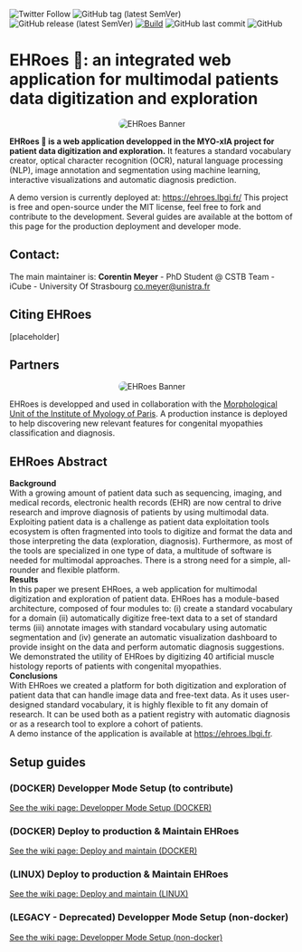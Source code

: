 ![Twitter Follow](https://img.shields.io/twitter/follow/corentinm_py?style=social) ![GitHub tag (latest SemVer)](https://img.shields.io/github/v/tag/lambda-science/ehroes) ![GitHub release (latest SemVer)](https://img.shields.io/github/v/release/lambda-science/EHRoes) [![Build](https://github.com/lambda-science/EHRoes/actions/workflows/docker-build-push.yml/badge.svg)](https://github.com/lambda-science/EHRoes/actions/workflows/docker-build-push.yml) ![GitHub last commit](https://img.shields.io/github/last-commit/lambda-science/ehroes) ![GitHub](https://img.shields.io/github/license/lambda-science/ehroes)

# EHRoes 🦸: an integrated web application for multimodal patients data digitization and exploration
<p align="center">
  <img src="https://i.imgur.com/exuYlt4.png" alt="EHRoes Banner" style="border-radius: 25px;" />
</p>

**EHRoes 🦸 is a web application developped in the MYO-xIA project for patient data digitization and exploration.**
It features a standard vocabulary creator, optical character recognition (OCR), natural language processing (NLP), image annotation and segmentation using machine learning, interactive visualizations and automatic diagnosis prediction.

A demo version is currently deployed at: https://ehroes.lbgi.fr/
This project is free and open-source under the MIT license, feel free to fork and contribute to the development. Several guides are available at the bottom of this page for the production deployment and developer mode.

## Contact:

The main maintainer is:
**Corentin Meyer** - PhD Student @ CSTB Team - iCube - University Of Strasbourg <co.meyer@unistra.fr>

## Citing EHRoes

[placeholder]

## Partners
<p align="center">
  <img src="https://i.imgur.com/csEXDnW.png" alt="EHRoes Banner" style="border-radius: 25px;" />
</p>

EHRoes is developped and used in collaboration with the [Morphological Unit of the Institute of Myology of Paris](https://www.institut-myologie.org/en/recherche-2/neuromuscular-exploration-and-evaluation-centre/laboratoire-dhistopathologie-dr-norma-b-romero/). A production instance is deployed to help discovering new relevant features for congenital myopathies classification and diagnosis.

## EHRoes Abstract

**Background**  
With a growing amount of patient data such as sequencing, imaging, and medical records, electronic health records (EHR) are now central to drive research and improve diagnosis of patients by using multimodal data. Exploiting patient data is a challenge as patient data exploitation tools ecosystem is often fragmented into tools to digitize and format the data and those interpreting the data (exploration, diagnosis). Furthermore, as most of the tools are specialized in one type of data, a multitude of software is needed for multimodal approaches. There is a strong need for a simple, all-rounder and flexible platform.  
**Results**  
In this paper we present EHRoes, a web application for multimodal digitization and exploration of patient data. EHRoes has a module-based architecture, composed of four modules to: (i) create a standard vocabulary for a domain (ii) automatically digitize free-text data to a set of standard terms (iii) annotate images with standard vocabulary using automatic segmentation and (iv) generate an automatic visualization dashboard to provide insight on the data and perform automatic diagnosis suggestions. We demonstrated the utility of EHRoes by digitizing 40 artificial muscle histology reports of patients with congenital myopathies.  
**Conclusions**  
With EHRoes we created a platform for both digitization and exploration of patient data that can handle image data and free-text data. As it uses user-designed standard vocabulary, it is highly flexible to fit any domain of research. It can be used both as a patient registry with automatic diagnosis or as a research tool to explore a cohort of patients.  
A demo instance of the application is available at https://ehroes.lbgi.fr.  

## Setup guides

### (DOCKER) Developper Mode Setup (to contribute)

[See the wiki page: Developper Mode Setup (DOCKER)](<https://github.com/lambda-science/EHRoes/wiki/(DOCKER)-Developper-Mode-Setup-(to-contribute)>)

### (DOCKER) Deploy to production & Maintain EHRoes

[See the wiki page: Deploy and maintain (DOCKER)](<https://github.com/lambda-science/EHRoes/wiki/(DOCKER)-Deploy-&-Maintain-EHRoes>)

### (LINUX) Deploy to production & Maintain EHRoes

[See the wiki page: Deploy and maintain (LINUX)](<https://github.com/lambda-science/EHRoes/wiki/(LINUX)-Deploy-&-Maintain-EHRoes>)

### (LEGACY - Deprecated) Developper Mode Setup (non-docker)

[See the wiki page: Developper Mode Setup (non-docker)](<https://github.com/lambda-science/EHRoes/wiki/(LEGACY---Deprecated)-Developper-Mode-Setup-(non-docker)>)
